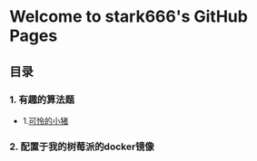 # Welcome to stark666's GitHub Pages


## 目录
### 1. 有趣的算法题
+ 1.[可怜的小猪](articles/458.%20%E5%8F%AF%E6%80%9C%E7%9A%84%E5%B0%8F%E7%8C%AA.md)

### 2. 配置于我的树莓派的docker镜像


